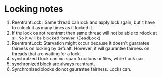 # Locking notes

1. ReentrantLock : Same thread can lock and apply lock again, but it have to unlock it as many times as it locked it.
2. If the lock os not reentrant then same thread will not be able to relock at all. So it will be blocked forever. (DeadLock).
3. ReentrantLock: Starvation might occur because it doesn't guarantee fairness on locking by defualt. However, it will gaurantee fairness on threads that are waiting for a lock.
4. synchroized block can not span functions or files, while Lock can.
5. synchronized block are always reentrant.
6. Synchronized blocks do not gaurantee fairness. Locks can.
